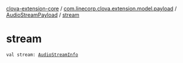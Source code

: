 [clova-extension-core](../../index.md) / [com.linecorp.clova.extension.model.payload](../index.md) / [AudioStreamPayload](index.md) / [stream](./stream.md)

# stream

`val stream: `[`AudioStreamInfo`](../../com.linecorp.clova.extension.model.audio/-audio-stream-info/index.md)